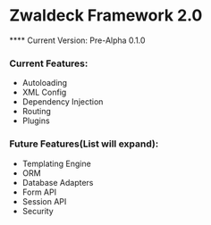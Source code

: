 # Zwaldeck Framework 2.0

**** Current Version: Pre-Alpha 0.1.0

### Current Features:
- Autoloading
- XML Config
- Dependency Injection
- Routing
- Plugins

### Future Features(List will expand):
- Templating Engine
- ORM
- Database Adapters
- Form API
- Session API
- Security










